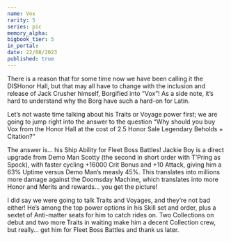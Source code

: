 ```yaml
---
name: Vox
rarity: 5
series: pic
memory_alpha:
bigbook_tier: 5
in_portal:
date: 22/08/2023
published: true
---
```


There is a reason that for some time now we have been calling it the DISHonor Hall, but that may all have to change with the inclusion and release of Jack Crusher himself, Borgified into “Vox”! As a side note, it’s hard to understand why the Borg have such a hard-on for Latin.

Let’s not waste time talking about his Traits or Voyage power first; we are going to jump right into the answer to the question “Why should you buy Vox from the Honor Hall at the cost of 2.5 Honor Sale Legendary Beholds + Citation?” 

The answer is… his Ship Ability for Fleet Boss Battles! Jackie Boy is a direct upgrade from Demo Man Scotty (the second in short order with T’Pring as Spock), with faster cycling +16000 Crit Bonus and +10 Attack, giving him a 63% Uptime versus Demo Man’s measly 45%. This translates into millions more damage against the Doomsday Machine, which translates into more Honor and Merits and rewards… you get the picture! 

I did say we were going to talk Traits and Voyages, and they’re not bad either! He’s among the top power options in his Skill set and order, plus a sextet of Anti-matter seats for him to catch rides on. Two Collections on debut and two more Traits in waiting make him a decent Collection crew, but really… get him for Fleet Boss Battles and thank us later.
